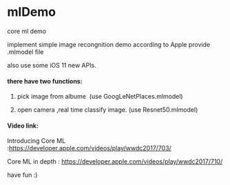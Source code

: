 # mlDemo
core ml demo

implement simple image recongnition demo according to Apple provide .mlmodel file

also use some iOS 11 new APIs.


#### there have two functions:

1. pick image from albume  (use GoogLeNetPlaces.mlmodel)

2. open camera ,real time classify image. (use Resnet50.mlmodel)



#### Video link:

Introducing Core ML :https://developer.apple.com/videos/play/wwdc2017/703/

Core ML in depth : https://developer.apple.com/videos/play/wwdc2017/710/


have fun :)
